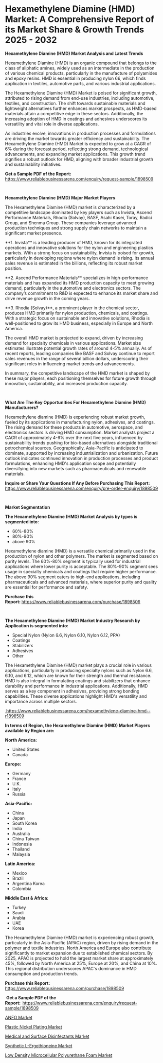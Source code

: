 <p><h1>Hexamethylene Diamine (HMD) Market: A Comprehensive Report of its Market Share & Growth Trends 2025 - 2032</h1></p><p><strong>Hexamethylene Diamine (HMD) Market Analysis and Latest Trends</strong></p>
<p><p>Hexamethylene Diamine (HMD) is an organic compound that belongs to the class of aliphatic amines, widely used as an intermediate in the production of various chemical products, particularly in the manufacture of polyamides and epoxy resins. HMD is essential in producing nylon 66, which finds application in textiles, automotive parts, and various industrial applications.</p><p>The Hexamethylene Diamine (HMD) Market is poised for significant growth, attributed to rising demand from end-use industries, including automotive, textiles, and construction. The shift towards sustainable materials and lightweight alternatives further enhances market prospects, as HMD-based materials attain a competitive edge in these sectors. Additionally, the increasing adoption of HMD in coatings and adhesives underscores its versatility and vital role in diverse applications.</p><p>As industries evolve, innovations in production processes and formulations are driving the market towards greater efficiency and sustainability. The Hexamethylene Diamine (HMD) Market is expected to grow at a CAGR of 6% during the forecast period, reflecting strong demand, technological advancements, and expanding market applications. This growth trend signifies a robust outlook for HMD, aligning with broader industrial growth and sustainability initiatives.</p></p>
<p><strong>Get a Sample PDF of the Report:&nbsp;</strong> <a href="https://www.reliablebusinessarena.com/enquiry/request-sample/1898509?utm_campaign=1990&utm_medium=2&utm_source=Github&utm_content=ia&utm_term=04022025&utm_id=hexamethylene-diamine-hmd">https://www.reliablebusinessarena.com/enquiry/request-sample/1898509</a></p>
<p>&nbsp;</p>
<p><strong>Hexamethylene Diamine (HMD) Major Market Players</strong></p>
<p><p>The Hexamethylene Diamine (HMD) market is characterized by a competitive landscape dominated by key players such as Invista, Ascend Performance Materials, Rhodia (Solvay), BASF, Asahi Kasei, Toray, Radici Group, and Shenma Group. These companies leverage advanced production techniques and strong supply chain networks to maintain a significant market presence.</p><p>**1. Invista** is a leading producer of HMD, known for its integrated operations and innovative solutions for the nylon and engineering plastics markets. With a strong focus on sustainability, Invista is poised for growth, particularly in developing regions where nylon demand is rising. Its annual sales revenue is estimated in the billions, reflecting its robust market position.</p><p>**2. Ascend Performance Materials** specializes in high-performance materials and has expanded its HMD production capacity to meet growing demand, particularly in the automotive and electronics sectors. The company’s commitment to R&D is expected to enhance its market share and drive revenue growth in the coming years.</p><p>**3. Rhodia (Solvay)**, a prominent player in the chemical sector, produces HMD primarily for nylon production, chemicals, and coatings. With a strategic focus on sustainable and innovative solutions, Rhodia is well-positioned to grow its HMD business, especially in Europe and North America.</p><p>The overall HMD market is projected to expand, driven by increasing demand for specialty chemicals in various applications. Market size estimates illustrate potential growth rates of around 4-5% annually. As of recent reports, leading companies like BASF and Solvay continue to report sales revenues in the range of several billion dollars, underscoring their significant roles in influencing market trends and advancements.</p><p>In summary, the competitive landscape of the HMD market is shaped by these major players, each positioning themselves for future growth through innovation, sustainability, and increased production capacity.</p></p>
<p>&nbsp;</p>
<p><strong>What Are The Key Opportunities For Hexamethylene Diamine (HMD) Manufacturers?</strong></p>
<p><p>Hexamethylene diamine (HMD) is experiencing robust market growth, fueled by its applications in manufacturing nylon, adhesives, and coatings. The rising demand for these products in automotive, aerospace, and electronics sectors is driving HMD consumption. Market analysts project a CAGR of approximately 4-6% over the next five years, influenced by sustainability trends pushing for bio-based alternatives alongside traditional petrochemical sources. Geographically, Asia-Pacific is anticipated to dominate, supported by increasing industrialization and urbanization. Future outlook indicates continued innovation in production processes and product formulations, enhancing HMD's application scope and potentially diversifying into new markets such as pharmaceuticals and renewable materials.</p></p>
<p><strong>Inquire or Share Your Questions If Any Before Purchasing This Report:</strong> <a href="https://www.reliablebusinessarena.com/enquiry/pre-order-enquiry/1898509?utm_campaign=1990&utm_medium=2&utm_source=Github&utm_content=ia&utm_term=04022025&utm_id=hexamethylene-diamine-hmd">https://www.reliablebusinessarena.com/enquiry/pre-order-enquiry/1898509</a></p>
<p>&nbsp;</p>
<p><strong>Market Segmentation</strong></p>
<p><strong>The Hexamethylene Diamine (HMD) Market Analysis by types is segmented into:</strong></p>
<p><ul><li>60%-80%</li><li>80%-90%</li><li>above 90%</li></ul></p>
<p><p>Hexamethylene diamine (HMD) is a versatile chemical primarily used in the production of nylon and other polymers. The market is segmented based on purity levels. The 60%-80% segment is typically used for industrial applications where lower purity is acceptable. The 80%-90% segment sees usage in specialty chemicals and coatings that require higher performance. The above 90% segment caters to high-end applications, including pharmaceuticals and advanced materials, where superior purity and quality are essential for performance and safety.</p></p>
<p><strong>Purchase this Report:&nbsp;</strong><a href="https://www.reliablebusinessarena.com/purchase/1898509?utm_campaign=1990&utm_medium=2&utm_source=Github&utm_content=ia&utm_term=04022025&utm_id=hexamethylene-diamine-hmd">https://www.reliablebusinessarena.com/purchase/1898509</a></p>
<p>&nbsp;</p>
<p><strong>The Hexamethylene Diamine (HMD) Market Industry Research by Application is segmented into:</strong></p>
<p><ul><li>Special Nylon (Nylon 6.6, Nylon 6.10, Nylon 6.12, PPA)</li><li>Coatings</li><li>Stabilizers</li><li>Adhesives</li><li>Other</li></ul></p>
<p><p>The Hexamethylene Diamine (HMD) market plays a crucial role in various applications, particularly in producing specialty nylons such as Nylon 6.6, 6.10, and 6.12, which are known for their strength and thermal resistance. HMD is also integral in formulating coatings and stabilizers that enhance durability and performance in industrial applications. Additionally, HMD serves as a key component in adhesives, providing strong bonding capabilities. These diverse applications highlight HMD's versatility and importance across multiple sectors.</p></p>
<p><a href="https://www.reliablebusinessarena.com/hexamethylene-diamine-hmd--r1898509?utm_campaign=1990&utm_medium=2&utm_source=Github&utm_content=ia&utm_term=04022025&utm_id=hexamethylene-diamine-hmd">&nbsp;https://www.reliablebusinessarena.com/hexamethylene-diamine-hmd--r1898509</a></p>
<p><strong>In terms of Region, the Hexamethylene Diamine (HMD) Market Players available by Region are:</strong></p>
<p>
    <p> <strong> North America: </strong>
        <ul>
            <li>United States</li>
            <li>Canada</li>
        </ul>
        </p> 
    <p> <strong> Europe: </strong>
        <ul>
            <li>Germany</li>
            <li>France</li>
            <li>U.K.</li>
            <li>Italy</li>
            <li>Russia</li>
        </ul>
        </p> 
    <p> <strong> Asia-Pacific: </strong>
        <ul>
            <li>China</li>
            <li>Japan</li>
            <li>South Korea</li>
            <li>India</li>
            <li>Australia</li>
            <li>China Taiwan</li>
            <li>Indonesia</li>
            <li>Thailand</li>
            <li>Malaysia</li>
        </ul>
        </p> 
    <p> <strong> Latin America: </strong>
        <ul>
            <li>Mexico</li>
            <li>Brazil</li>
            <li>Argentina Korea</li>
            <li>Colombia</li>
        </ul>
        </p> 
    <p> <strong> Middle East & Africa: </strong>
        <ul>
            <li>Turkey</li>
            <li>Saudi</li>
            <li>Arabia</li>
            <li>UAE</li>
            <li>Korea</li>
        </ul>
    </p>
    </p>
<p><p>The Hexamethylene Diamine (HMD) market is experiencing robust growth, particularly in the Asia-Pacific (APAC) region, driven by rising demand in the polymer and textile industries. North America and Europe also contribute significantly to market expansion due to established chemical sectors. By 2025, APAC is projected to hold the largest market share at approximately 45%, followed by North America at 25%, Europe at 20%, and China at 10%. This regional distribution underscores APAC's dominance in HMD consumption and production trends.</p></p>
<p><strong>Purchase this Report: </strong><a href="https://www.reliablebusinessarena.com/purchase/1898509?utm_campaign=1990&utm_medium=2&utm_source=Github&utm_content=ia&utm_term=04022025&utm_id=hexamethylene-diamine-hmd">https://www.reliablebusinessarena.com/purchase/1898509</a></p>
<p>&nbsp;<strong>Get a Sample PDF of the Report:&nbsp;&nbsp;</strong><a href="https://www.reliablebusinessarena.com/enquiry/request-sample/1898509?utm_campaign=1990&utm_medium=2&utm_source=Github&utm_content=ia&utm_term=04022025&utm_id=hexamethylene-diamine-hmd">https://www.reliablebusinessarena.com/enquiry/request-sample/1898509</a></p>
<p><strong></strong></p>
<p><p><a href="https://www.linkedin.com/pulse/opportunities-challenges-anfo-market-strategic-insights-kct7c?utm_campaign=1990&utm_medium=2&utm_source=Github&utm_content=ia&utm_term=04022025&utm_id=hexamethylene-diamine-hmd">ANFO Market</a></p><p><a href="https://www.linkedin.com/pulse/research-examination-onthe-plastic-nickel-plating-marketsize-tz9kf?utm_campaign=1990&utm_medium=2&utm_source=Github&utm_content=ia&utm_term=04022025&utm_id=hexamethylene-diamine-hmd">Plastic Nickel Plating Market</a></p><p><a href="https://www.linkedin.com/pulse/medical-surface-disinfectants-industry-trends-comprehensive-grmhf?utm_campaign=1990&utm_medium=2&utm_source=Github&utm_content=ia&utm_term=04022025&utm_id=hexamethylene-diamine-hmd">Medical and Surface Disinfectants Market</a></p><p><a href="https://www.linkedin.com/pulse/synthetic-l-ergothioneine-market-analysis-trends-development-eoo0f?utm_campaign=1990&utm_medium=2&utm_source=Github&utm_content=ia&utm_term=04022025&utm_id=hexamethylene-diamine-hmd">Synthetic L-Ergothioneine Market</a></p><p><a href="https://github.com/MarciaRunte/Market-Research-Report-List-1/blob/main/low-density-microcellular-polyurethane-foam-market.md?utm_campaign=1990&utm_medium=2&utm_source=Github&utm_content=ia&utm_term=04022025&utm_id=hexamethylene-diamine-hmd">Low Density Microcellular Polyurethane Foam Market</a></p></p>